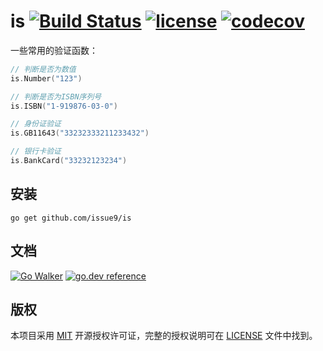 is
[![Build Status](https://img.shields.io/endpoint.svg?url=https%3A%2F%2Factions-badge.atrox.dev%2Fissue9%2Fis%2Fbadge%3Fref%3Dmaster&style=flat)](https://actions-badge.atrox.dev/issue9/is/goto?ref=master)
[![license](https://img.shields.io/badge/license-MIT-brightgreen.svg?style=flat)](https://opensource.org/licenses/MIT)
[![codecov](https://codecov.io/gh/issue9/is/branch/master/graph/badge.svg)](https://codecov.io/gh/issue9/is)
======

一些常用的验证函数：

```go
// 判断是否为数值
is.Number("123")

// 判断是否为ISBN序列号
is.ISBN("1-919876-03-0")

// 身份证验证
is.GB11643("33232333211233432")

// 银行卡验证
is.BankCard("33232123234")
```

安装
----

```shell
go get github.com/issue9/is
```

文档
----

[![Go Walker](https://gowalker.org/api/v1/badge)](https://gowalker.org/github.com/issue9/is)
[![go.dev reference](https://img.shields.io/badge/go.dev-reference-007d9c?logo=go&logoColor=white&style=flat-square)](https://pkg.go.dev/github.com/issue9/is)

版权
----

本项目采用 [MIT](https://opensource.org/licenses/MIT) 开源授权许可证，完整的授权说明可在 [LICENSE](LICENSE) 文件中找到。
